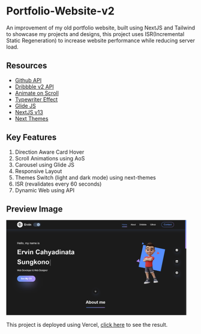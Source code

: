 # Portfolio-Website-v2
An improvement of my old portfolio website, built using NextJS and Tailwind to showcase my projects and designs, this project uses ISR(Incremental Static Regeneration) to increase website performance while reducing server load. 

## Resources
- [Github API](https://api.github.com)
- [Dribbble v2 API](https://developer.dribbble.com/v2/)
- [Animate on Scroll](https://www.npmjs.com/package/aos)
- [Typewriter Effect](https://www.npmjs.com/package/typewriter-effect)
- [Glide JS](https://glidejs.com/)
- [NextJS v13](https://nextjs.org/)
- [Next Themes](https://www.npmjs.com/package/next-themes)

## Key Features
1. Direction Aware Card Hover
2. Scroll Animations using AoS
3. Carousel using Glide JS
4. Responsive Layout
5. Themes Switch (light and dark mode) using next-themes
6. ISR (revalidates every 60 seconds)
7. Dynamic Web using API

## Preview Image
<img src="https://raw.githubusercontent.com/ervin-sungkono/web-assets/master/images/607744327.png" width=480/>

This project is deployed using Vercel, [click here](https://ervin-sungkono.vercel.app) to see the result.
